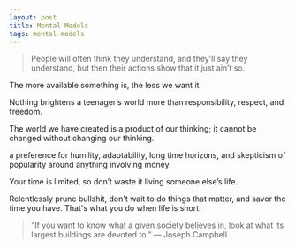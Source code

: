 ```yaml
---
layout: post
title: Mental Models 
tags: mental-models
---
```


> People will often think they understand, 
and they’ll say they understand, 
but then their actions show that it just ain’t so.

The more available something is, the less we want it

Nothing brightens a teenager’s world more than responsibility, respect, and freedom.

The world we have created is a product of our thinking; it cannot be changed without changing our thinking.

a preference for humility, adaptability, long time horizons, and skepticism of popularity around anything involving money. 

Your time is limited, so don’t waste it living someone else’s life.

Relentlessly prune bullshit, don't wait to do things that matter, and savor the time you have. That's what you do when life is short.

> “If you want to know what a given society believes in, look at what its largest buildings are devoted to.” — Joseph Campbell
